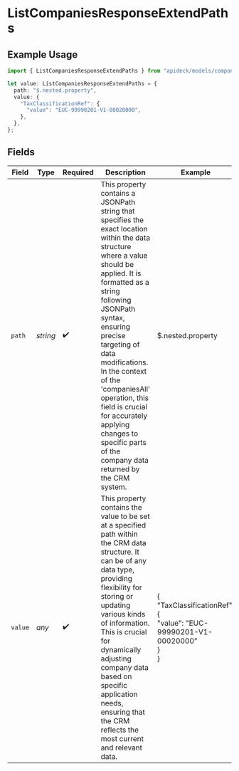 # ListCompaniesResponseExtendPaths

## Example Usage

```typescript
import { ListCompaniesResponseExtendPaths } from "apideck/models/components";

let value: ListCompaniesResponseExtendPaths = {
  path: "$.nested.property",
  value: {
    "TaxClassificationRef": {
      "value": "EUC-99990201-V1-00020000",
    },
  },
};
```

## Fields

| Field                                                                                                                                                                                                                                                                                                                                                                                                                  | Type                                                                                                                                                                                                                                                                                                                                                                                                                   | Required                                                                                                                                                                                                                                                                                                                                                                                                               | Description                                                                                                                                                                                                                                                                                                                                                                                                            | Example                                                                                                                                                                                                                                                                                                                                                                                                                |
| ---------------------------------------------------------------------------------------------------------------------------------------------------------------------------------------------------------------------------------------------------------------------------------------------------------------------------------------------------------------------------------------------------------------------- | ---------------------------------------------------------------------------------------------------------------------------------------------------------------------------------------------------------------------------------------------------------------------------------------------------------------------------------------------------------------------------------------------------------------------- | ---------------------------------------------------------------------------------------------------------------------------------------------------------------------------------------------------------------------------------------------------------------------------------------------------------------------------------------------------------------------------------------------------------------------- | ---------------------------------------------------------------------------------------------------------------------------------------------------------------------------------------------------------------------------------------------------------------------------------------------------------------------------------------------------------------------------------------------------------------------- | ---------------------------------------------------------------------------------------------------------------------------------------------------------------------------------------------------------------------------------------------------------------------------------------------------------------------------------------------------------------------------------------------------------------------- |
| `path`                                                                                                                                                                                                                                                                                                                                                                                                                 | *string*                                                                                                                                                                                                                                                                                                                                                                                                               | :heavy_check_mark:                                                                                                                                                                                                                                                                                                                                                                                                     | This property contains a JSONPath string that specifies the exact location within the data structure where a value should be applied. It is formatted as a string following JSONPath syntax, ensuring precise targeting of data modifications. In the context of the 'companiesAll' operation, this field is crucial for accurately applying changes to specific parts of the company data returned by the CRM system. | $.nested.property                                                                                                                                                                                                                                                                                                                                                                                                      |
| `value`                                                                                                                                                                                                                                                                                                                                                                                                                | *any*                                                                                                                                                                                                                                                                                                                                                                                                                  | :heavy_check_mark:                                                                                                                                                                                                                                                                                                                                                                                                     | This property contains the value to be set at a specified path within the CRM data structure. It can be of any data type, providing flexibility for storing or updating various kinds of information. This is crucial for dynamically adjusting company data based on specific application needs, ensuring that the CRM reflects the most current and relevant data.                                                   | {<br/>"TaxClassificationRef": {<br/>"value": "EUC-99990201-V1-00020000"<br/>}<br/>}                                                                                                                                                                                                                                                                                                                                    |